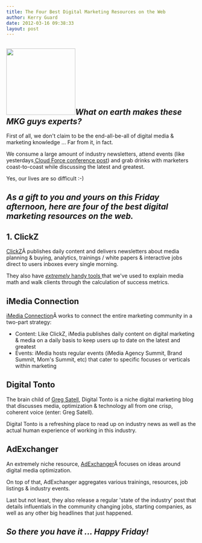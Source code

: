 ```yaml
---
title: The Four Best Digital Marketing Resources on the Web
author: Kerry Guard
date: 2012-03-16 09:38:33
layout: post
---
```

<h2><em><img class="alignleft  wp-image-828" title="best of the best" src="http://mkgmediagroup.com/wp-content/uploads/2012/03/best-of-the-best.jpeg" alt="" width="183" height="176" />What on earth makes these MKG guys experts?</em></h2>
First of all, we don't claim to be the end-all-be-all of digital media &amp; marketing knowledge ... Far from it, in fact.

We consume a large amount of industry newsletters, attend events (like yesterdays<a href="marketing-is-about-making-connections" target="_blank"> Cloud Force conference post</a>) and grab drinks with marketers coast-to-coast while discussing the latest and greatest.

Yes, our lives are so difficult :-)
<h2><em>As a gift to you and yours on this Friday afternoon, here are four of the best digital marketing resources on the web.</em></h2>
<h2>1. ClickZ</h2>
<a href="http://www.clickz.com/" target="_blank">ClickZ</a>Â publishes daily content and delivers newsletters about media planning &amp; buying, analytics, trainings / white papers &amp; interactive jobs direct to users inboxes every single morning.

They also have <a href="http://www.clickz.com/stats" target="_blank"><em>extremely </em>handy tools </a>that we've used to explain media math and walk clients through the calculation of success metrics.
<h2>iMedia Connection</h2>
<a href="http://www.imediaconnection.com/" target="_blank">iMedia Connection</a>Â works to connect the entire marketing community in a two-part strategy:
<ul>
	<li>Content: Like ClickZ, iMedia publishes daily content on digital marketing &amp; media on a daily basis to keep users up to date on the latest and greatest</li>
	<li>Events: iMedia hosts regular events (iMedia Agency Summit, Brand Summit, Mom's Summit, etc) that cater to specific focuses or verticals within marketing</li>
</ul>
<h2>Digital Tonto</h2>
The brain child of <a href="http://www.digitaltonto.com/" target="_blank">Greg Satell</a>, Digital Tonto is a niche digital marketing blog that discusses media, optimization &amp; technology all from one crisp, coherent voice (enter: Greg Satell).

Digital Tonto is a refreshing place to read up on industry news as well as the actual human experience of working in this industry.
<h2>AdExchanger</h2>
An extremely niche resource, <a href="http://www.adexchanger.com/" target="_blank">AdExchanger</a>Â focuses on ideas around digital media optimization.

On top of that, AdExchanger aggregates various trainings, resources, job listings &amp; industry events.

Last but not least, they also release a regular 'state of the industry' post that details influentials in the community changing jobs, starting companies, as well as any other big headlines that just happened.
<h2><em>So there you have it ... Happy Friday!</em></h2>
